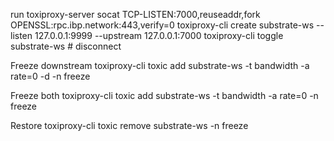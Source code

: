 run toxiproxy-server
socat TCP-LISTEN:7000,reuseaddr,fork OPENSSL:rpc.ibp.network:443,verify=0
toxiproxy-cli create substrate-ws --listen 127.0.0.1:9999 --upstream 127.0.0.1:7000
toxiproxy-cli toggle substrate-ws # disconnect

Freeze downstream
toxiproxy-cli toxic add substrate-ws -t bandwidth -a rate=0 -d -n freeze

Freeze both
toxiproxy-cli toxic add substrate-ws -t bandwidth -a rate=0 -n freeze

Restore
toxiproxy-cli toxic remove substrate-ws -n freeze